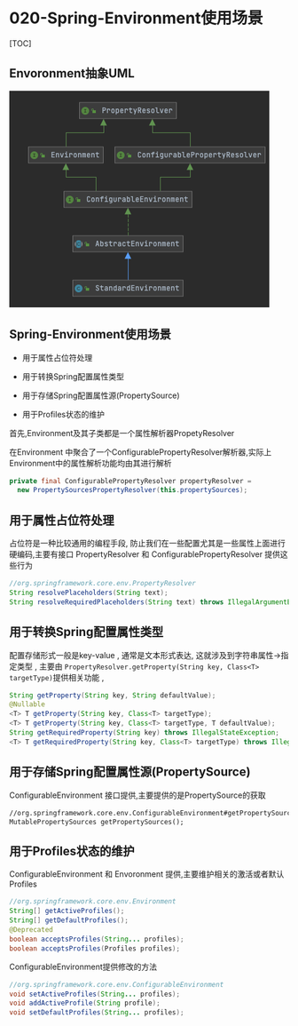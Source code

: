 # 020-Spring-Environment使用场景

[TOC]

## Envoronment抽象UML

![image-20210113123624597](../../assets/image-20210113123624597.png)

## Spring-Environment使用场景

- 用于属性占位符处理

- 用于转换Spring配置属性类型 

- 用于存储Spring配置属性源(PropertySource)

- 用于Profiles状态的维护

首先,Environment及其子类都是一个属性解析器PropetyResolver

在Environment 中聚合了一个ConfigurablePropertyResolver解析器,实际上Environment中的属性解析功能均由其进行解析

```java
private final ConfigurablePropertyResolver propertyResolver =
  new PropertySourcesPropertyResolver(this.propertySources);
```

## 用于属性占位符处理

占位符是一种比较通用的编程手段, 防止我们在一些配置尤其是一些属性上面进行硬编码,主要有接口 PropertyResolver 和 ConfigurablePropertyResolver 提供这些行为

```java
//org.springframework.core.env.PropertyResolver
String resolvePlaceholders(String text);
String resolveRequiredPlaceholders(String text) throws IllegalArgumentException;
```

## 用于转换Spring配置属性类型 

配置存储形式一般是key-value , 通常是文本形式表达, 这就涉及到字符串属性->指定类型 , 主要由 `PropertyResolver.getProperty(String key, Class<T> targetType)`提供相关功能 , 

```java
String getProperty(String key, String defaultValue);
@Nullable
<T> T getProperty(String key, Class<T> targetType);
<T> T getProperty(String key, Class<T> targetType, T defaultValue);
String getRequiredProperty(String key) throws IllegalStateException;
<T> T getRequiredProperty(String key, Class<T> targetType) throws IllegalStateException;
```

## 用于存储Spring配置属性源(PropertySource)

ConfigurableEnvironment 接口提供,主要提供的是PropertySource的获取

```
//org.springframework.core.env.ConfigurableEnvironment#getPropertySources
MutablePropertySources getPropertySources();
```

## 用于Profiles状态的维护

ConfigurableEnvironment 和 Envoronment 提供,主要维护相关的激活或者默认Profiles

```java
//org.springframework.core.env.Environment
String[] getActiveProfiles();
String[] getDefaultProfiles();
@Deprecated
boolean acceptsProfiles(String... profiles);
boolean acceptsProfiles(Profiles profiles);
```

ConfigurableEnvironment提供修改的方法

```java
//org.springframework.core.env.ConfigurableEnvironment 	
void setActiveProfiles(String... profiles);
void addActiveProfile(String profile);
void setDefaultProfiles(String... profiles);
```


